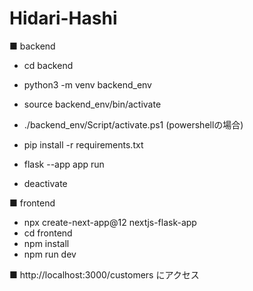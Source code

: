 # Hidari-Hashi

■ backend
- cd backend
- python3 -m venv backend_env
- source backend_env/bin/activate
- ./backend_env/Script/activate.ps1 (powershellの場合)
- pip install -r requirements.txt
- flask --app app run

- deactivate

■ frontend
- npx create-next-app@12 nextjs-flask-app
- cd frontend
- npm install
- npm run dev

■ http://localhost:3000/customers にアクセス